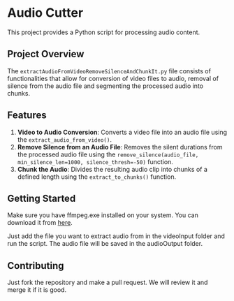 # Audio Cutter

This project provides a Python script for processing audio content.

## Project Overview

The `extractAudioFromVideoRemoveSilenceAndChunkIt.py` file consists of functionalities that allow for conversion of
video files to audio, removal of silence from the audio file and segmenting the processed audio into chunks.

## Features

1. **Video to Audio Conversion**: Converts a video file into an audio file using the `extract_audio_from_video()`.
2. **Remove Silence from an Audio File**: Removes the silent durations from the processed audio file using
   the `remove_silence(audio_file, min_silence_len=1000, silence_thresh=-50)` function.
3. **Chunk the Audio**: Divides the resulting audio clip into chunks of a defined length using the `extract_to_chunks()`
   function.

## Getting Started

Make sure you have ffmpeg.exe installed on your system. You can download it
from [here](https://www.ffmpeg.org/download.html).

Just add the file you want to extract audio from in the videoInput folder and run the script. The audio file will be
saved in the audioOutput folder.

## Contributing

Just fork the repository and make a pull request. We will review it and merge it if it is good.